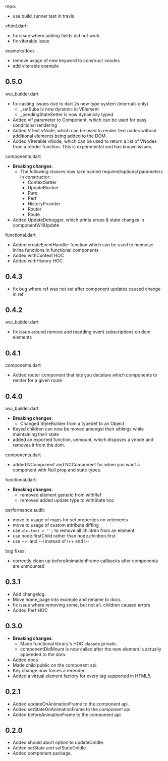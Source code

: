 
repo:
* use build_runner test in travis

vhtml.dart:
* fix issue where adding fields did not work
* fix vIterable issue

example/docs
* remove usage of new keyword to construct vnodes
* add viterable example

## 0.5.0

wui_builder.dart

* fix casting issues due to dart 2s new type system (internals only)
  * _setSubs is now dynamic in VElement
  * _pendingStateSetter is now dynamicly typed 
* Added vif parameter to Component, which can be used for easy conditional rendering
* Added VText vNode, which can be used to render text nodes without additional elements being added to the DOM
* Added VIterable vNode, which can be used to return a list of VNodes from a render function. This is experimental and has known issues.

components.dart

* **Breaking changes**:
  * The following classes now take named required/optional parameters in constructor:
    * ContextSetter
    * UpdateBlocker
    * Pure
    * Perf
    * HistoryProvider
    * Router
    * Route
* Added UpdateDebugger, which prints props & state changes in componentWillUpdate

functional.dart

* Added createEventHandler function which can be used to memoize inline functions in functional components
* Added withContext HOC
* Added withHistory HOC

## 0.4.3

* fix bug where ref was not set after component updates caused change in ref

## 0.4.2

wui_builder.dart

* fix issue around remove and readding event subscriptions on dom elements

## 0.4.1

components.dart

* Added router component that lets you decalare which components to render for a given route

## 0.4.0

wui_builder.dart

* **Breaking changes**:
  * Changed StyleBuilder from a typedef to an Object
* Keyed children can now be moved amongst their siblings while maintaining their state
* added an exported function, unmount, which disposes a vnode and removes it from the dom.

components.dart

* added NComponent and NCComponent for when you want a component with Null prop and state types.

functional.dart:

* **Breaking changes**:
  * removed element generic from withRef
  * removed added update type to withState hoc

performance audit:

* move to usage of maps for set properties on velements
* move to usage of custom attribute diffing
* use `ele.text = '';` to remove all children from an element
* use node.firstChild rather than node.children.first
* use ++i and --i instead of i++ and i--

bug fixes:

* correctly clean up beforeAnimationFrame callbacks after components are unmounted

## 0.3.1

* Add changelog.
* Move home_page into example and rename to docs.
* fix issue where removing some, but not all, children caused errors
* Added Perf HOC

## 0.3.0

* **Breaking changes**:
  * Made functional library's HOC classes private.
  * componentDidMount is now called after the new element is actually appended to the dom.
* Added docs
* Made child public on the component api.
* Key change now forces a rerender.
* Added a virtual element factory for every tag supported in HTML5.

## 0.2.1

* Added updateOnAnimationFrame to the component api.
* Added setStateOnAnimationFrame to the component api.
* Added beforeAnimationFrame to the component api.

## 0.2.0

* Added should abort option to updateOnIdle.
* Added setState and setStateOnIdle.
* Added component package.